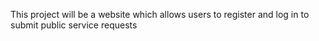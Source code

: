 This project will be a website which allows users to register and log in to submit public service requests
